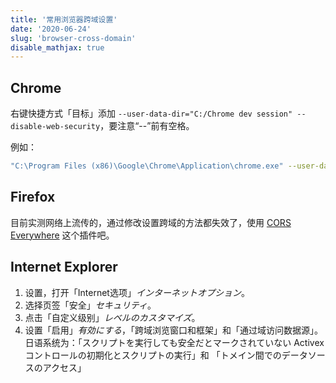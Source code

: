 ```yaml
---
title: '常用浏览器跨域设置'
date: '2020-06-24'
slug: 'browser-cross-domain'
disable_mathjax: true
---
```


## Chrome

右键快捷方式「目标」添加 `--user-data-dir="C:/Chrome dev session" --disable-web-security`，要注意“--”前有空格。

例如：

```bash
"C:\Program Files (x86)\Google\Chrome\Application\chrome.exe" --user-data-dir="C:/Chrome dev session" --disable-web-security
```

## Firefox

目前实测网络上流传的，通过修改设置跨域的方法都失效了，使用 [CORS Everywhere](https://addons.mozilla.org/en-US/firefox/addon/cors-everywhere/) 这个插件吧。

## Internet Explorer

1. 设置，打开「Internet选项」*インターネットオプション*。
2. 选择页签「安全」*セキュリティ*。
3. 点击「自定义级别」*レベルのカスタマイズ*。
4. 设置「启用」*有効にする*，「跨域浏览窗口和框架」和「通过域访问数据源」。
  日语系统为：「スクリプトを実行しても安全だとマークされていない Activexコントロールの初期化とスクリプトの実行」和
  「トメイン間でのデータソースのアクセス」
